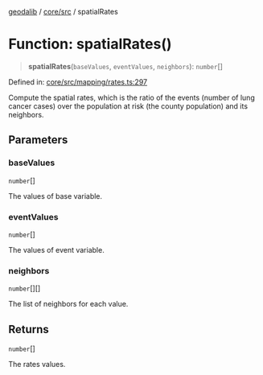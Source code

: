 [geodalib](../../../modules.md) / [core/src](../index.md) / spatialRates

# Function: spatialRates()

> **spatialRates**(`baseValues`, `eventValues`, `neighbors`): `number`[]

Defined in: [core/src/mapping/rates.ts:297](https://github.com/GeoDaCenter/geoda-lib/blob/fd732718ef3d9fb5e87d0aa5ef9ee659a7cf3f31/js/packages/core/src/mapping/rates.ts#L297)

Compute the spatial rates, which is the ratio of the events (number of lung cancer cases)
over the population at risk (the county population) and its neighbors.

## Parameters

### baseValues

`number`[]

The values of base variable.

### eventValues

`number`[]

The values of event variable.

### neighbors

`number`[][]

The list of neighbors for each value.

## Returns

`number`[]

The rates values.

